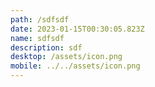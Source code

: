 ```yaml
---
path: /sdfsdf
date: 2023-01-15T00:30:05.823Z
name: sdfsdf
description: sdf
desktop: /assets/icon.png
mobile: ../../assets/icon.png
---
```

